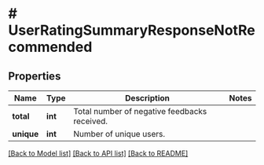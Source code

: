 # # UserRatingSummaryResponseNotRecommended

## Properties

Name | Type | Description | Notes
------------ | ------------- | ------------- | -------------
**total** | **int** | Total number of negative feedbacks received. | 
**unique** | **int** | Number of unique users. | 

[[Back to Model list]](../../README.md#documentation-for-models) [[Back to API list]](../../README.md#documentation-for-api-endpoints) [[Back to README]](../../README.md)


